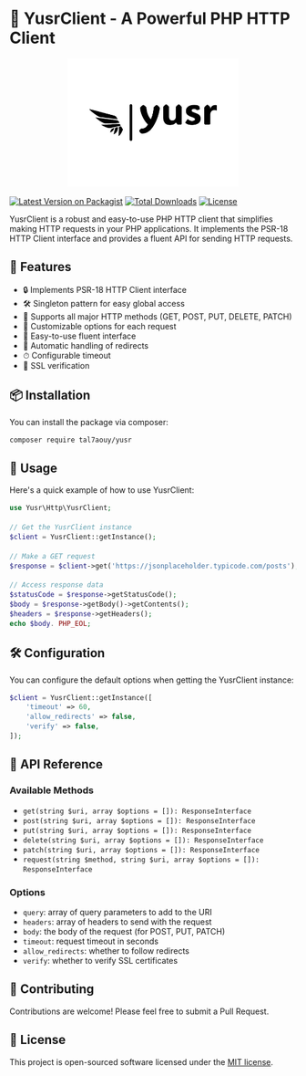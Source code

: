 # 🚀 YusrClient - A Powerful PHP HTTP Client

<p align="center">
  <img src="art/logo.png" alt="YusrClient Logo" width="300">
</p>

[![Latest Version on Packagist](https://img.shields.io/packagist/v/tal7aouy/yusr.svg?style=flat-square)](https://packagist.org/packages/tal7aouy/yusr)
[![Total Downloads](https://img.shields.io/packagist/dt/tal7aouy/yusr.svg?style=flat-square)](https://packagist.org/packages/tal7aouy/yusr)
[![License](https://img.shields.io/packagist/l/tal7aouy/yusr.svg?style=flat-square)](https://packagist.org/packages/tal7aouy/yusr)

YusrClient is a robust and easy-to-use PHP HTTP client that simplifies making HTTP requests in your PHP applications. It implements the PSR-18 HTTP Client interface and provides a fluent API for sending HTTP requests.

## 🌟 Features

- 🔒 Implements PSR-18 HTTP Client interface
- 🛠 Singleton pattern for easy global access
- 🚦 Supports all major HTTP methods (GET, POST, PUT, DELETE, PATCH)
- 🔧 Customizable options for each request
- 🧩 Easy-to-use fluent interface
- 🔁 Automatic handling of redirects
- ⏱ Configurable timeout
- 🔐 SSL verification

## 📦 Installation

You can install the package via composer:

```bash
composer require tal7aouy/yusr
```

## 🚀 Usage

Here's a quick example of how to use YusrClient:

```php
use Yusr\Http\YusrClient;

// Get the YusrClient instance
$client = YusrClient::getInstance();

// Make a GET request
$response = $client->get('https://jsonplaceholder.typicode.com/posts');

// Access response data
$statusCode = $response->getStatusCode();
$body = $response->getBody()->getContents();
$headers = $response->getHeaders();
echo $body. PHP_EOL;
```

## 🛠 Configuration

You can configure the default options when getting the YusrClient instance:

```php
$client = YusrClient::getInstance([
    'timeout' => 60,
    'allow_redirects' => false,
    'verify' => false,
]);
```

## 📘 API Reference

### Available Methods

- `get(string $uri, array $options = []): ResponseInterface`
- `post(string $uri, array $options = []): ResponseInterface`
- `put(string $uri, array $options = []): ResponseInterface`
- `delete(string $uri, array $options = []): ResponseInterface`
- `patch(string $uri, array $options = []): ResponseInterface`
- `request(string $method, string $uri, array $options = []): ResponseInterface`

### Options

- `query`: array of query parameters to add to the URI
- `headers`: array of headers to send with the request
- `body`: the body of the request (for POST, PUT, PATCH)
- `timeout`: request timeout in seconds
- `allow_redirects`: whether to follow redirects
- `verify`: whether to verify SSL certificates

## 🤝 Contributing

Contributions are welcome! Please feel free to submit a Pull Request.

## 📄 License

This project is open-sourced software licensed under the [MIT license](https://opensource.org/licenses/MIT).

